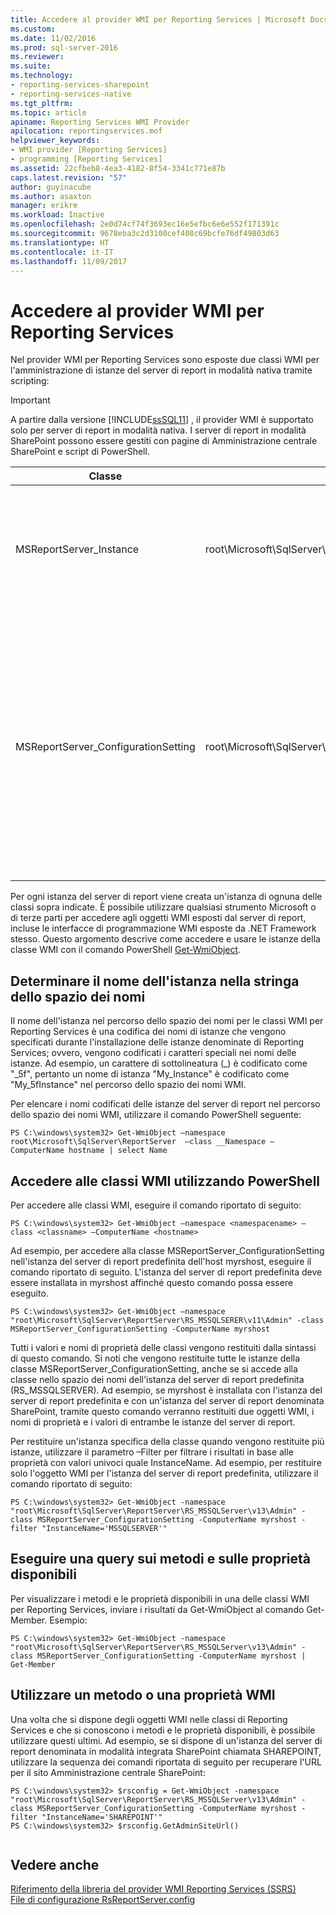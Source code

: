 ```yaml
---
title: Accedere al provider WMI per Reporting Services | Microsoft Docs
ms.custom: 
ms.date: 11/02/2016
ms.prod: sql-server-2016
ms.reviewer: 
ms.suite: 
ms.technology:
- reporting-services-sharepoint
- reporting-services-native
ms.tgt_pltfrm: 
ms.topic: article
apiname: Reporting Services WMI Provider
apilocation: reportingservices.mof
helpviewer_keywords:
- WMI provider [Reporting Services]
- programming [Reporting Services]
ms.assetid: 22cfbeb8-4ea3-4182-8f54-3341c771e87b
caps.latest.revision: "57"
author: guyinacube
ms.author: asaxton
manager: erikre
ms.workload: Inactive
ms.openlocfilehash: 2e0d74cf74f3693ec16e5efbc6e6e552f171391c
ms.sourcegitcommit: 9678eba3c2d3100cef408c69bcfe76df49803d63
ms.translationtype: HT
ms.contentlocale: it-IT
ms.lasthandoff: 11/09/2017
---
```

# <a name="access-the-reporting-services-wmi-provider"></a>Accedere al provider WMI per Reporting Services
  Nel provider WMI per Reporting Services sono esposte due classi WMI per l'amministrazione di istanze del server di report in modalità nativa tramite scripting:  
  
> [!IMPORTANT]  
>  A partire dalla versione [!INCLUDE[ssSQL11](../../includes/sssql11-md.md)] , il provider WMI è supportato solo per server di report in modalità nativa. I server di report in modalità SharePoint possono essere gestiti con pagine di Amministrazione centrale SharePoint e script di PowerShell.  
  
|Classe|Spazio dei nomi|Description|  
|-----------|---------------|-----------------|  
|MSReportServer_Instance|root\Microsoft\SqlServer\ReportServer\RS_*\<NomeIstanzaCodificato>*\v13|Fornisce le informazioni di base necessarie affinché un client si connetta a un server di report installato.|  
|MSReportServer_ConfigurationSetting|root\Microsoft\SqlServer\ReportServer\RS_*\<NomeIstanzaCodificato>*\v13\Admin|Rappresenta i parametri di installazione e di runtime di un'istanza del server di report. Tali parametri sono archiviati nel file di configurazione per il server di report.<br /><br /> **\*\* Importante \*\*** Questa classe è accessibile solo con privilegi amministrativi.|  
  
 Per ogni istanza del server di report viene creata un'istanza di ognuna delle classi sopra indicate. È possibile utilizzare qualsiasi strumento Microsoft o di terze parti per accedere agli oggetti WMI esposti dal server di report, incluse le interfacce di programmazione WMI esposte da .NET Framework stesso. Questo argomento descrive come accedere e usare le istanze della classe WMI con il comando PowerShell [Get-WmiObject](http://technet.microsoft.com/library/dd315295.aspx).  
  
## <a name="determine-the-instance-name-in-the-namespace-string"></a>Determinare il nome dell'istanza nella stringa dello spazio dei nomi  
 Il nome dell'istanza nel percorso dello spazio dei nomi per le classi WMI per Reporting Services è una codifica dei nomi di istanze che vengono specificati durante l'installazione delle istanze denominate di Reporting Services; ovvero, vengono codificati i caratteri speciali nei nomi delle istanze. Ad esempio, un carattere di sottolineatura (_) è codificato come "_5f", pertanto un nome di istanza "My_Instance" è codificato come "My_5fInstance" nel percorso dello spazio dei nomi WMI.  
  
 Per elencare i nomi codificati delle istanze del server di report nel percorso dello spazio dei nomi WMI, utilizzare il comando PowerShell seguente:  
  
```  
PS C:\windows\system32> Get-WmiObject –namespace root\Microsoft\SqlServer\ReportServer  –class __Namespace –ComputerName hostname | select Name  
```  
  
## <a name="access-the-wmi-classes-using-powershell"></a>Accedere alle classi WMI utilizzando PowerShell  
 Per accedere alle classi WMI, eseguire il comando riportato di seguito:  
  
```  
PS C:\windows\system32> Get-WmiObject –namespace <namespacename> –class <classname> –ComputerName <hostname>  
```  
  
 Ad esempio, per accedere alla classe MSReportServer_ConfigurationSetting nell'istanza del server di report predefinita dell'host myrshost, eseguire il comando riportato di seguito. L'istanza del server di report predefinita deve essere installata in myrshost affinché questo comando possa essere eseguito.  
  
```  
PS C:\windows\system32> Get-WmiObject –namespace "root\Microsoft\SqlServer\ReportServer\RS_MSSQLSERER\v11\Admin" -class MSReportServer_ConfigurationSetting -ComputerName myrshost  
```  
  
 Tutti i valori e nomi di proprietà delle classi vengono restituiti dalla sintassi di questo comando. Si noti che vengono restituite tutte le istanze della classe MSReportServer_ConfigurationSetting, anche se si accede alla classe nello spazio dei nomi dell'istanza del server di report predefinita (RS_MSSQLSERVER). Ad esempio, se myrshost è installata con l'istanza del server di report predefinita e con un'istanza del server di report denominata SharePoint, tramite questo comando verranno restituiti due oggetti WMI, i nomi di proprietà e i valori di entrambe le istanze del server di report.  
  
 Per restituire un'istanza specifica della classe quando vengono restituite più istanze, utilizzare il parametro –Filter per filtrare i risultati in base alle proprietà con valori univoci quale InstanceName. Ad esempio, per restituire solo l'oggetto WMI per l'istanza del server di report predefinita, utilizzare il comando riportato di seguito:  
  
```  
PS C:\windows\system32> Get-WmiObject -namespace "root\Microsoft\SqlServer\ReportServer\RS_MSSQLServer\v13\Admin" -class MSReportServer_ConfigurationSetting -ComputerName myrshost -filter "InstanceName='MSSQLSERVER'"  
```  
  
## <a name="query-the-available-methods-and-properties"></a>Eseguire una query sui metodi e sulle proprietà disponibili  
 Per visualizzare i metodi e le proprietà disponibili in una delle classi WMI per Reporting Services, inviare i risultati da Get-WmiObject al comando Get-Member. Esempio:  
  
```  
PS C:\windows\system32> Get-WmiObject -namespace "root\Microsoft\SqlServer\ReportServer\RS_MSSQLServer\v13\Admin" -class MSReportServer_ConfigurationSetting -ComputerName myrshost | Get-Member  
```  
  
## <a name="use-a-wmi-method-or-property"></a>Utilizzare un metodo o una proprietà WMI  
 Una volta che si dispone degli oggetti WMI nelle classi di Reporting Services e che si conoscono i metodi e le proprietà disponibili, è possibile utilizzare questi ultimi. Ad esempio, se si dispone di un'istanza del server di report denominata in modalità integrata SharePoint chiamata SHAREPOINT, utilizzare la sequenza dei comandi riportata di seguito per recuperare l'URL per il sito Amministrazione centrale SharePoint:  
  
```  
PS C:\windows\system32> $rsconfig = Get-WmiObject -namespace "root\Microsoft\SqlServer\ReportServer\RS_MSSQLServer\v13\Admin" -class MSReportServer_ConfigurationSetting -ComputerName myrshost -filter "InstanceName='SHAREPOINT'"  
PS C:\windows\system32> $rsconfig.GetAdminSiteUrl()  
  
```  
  
## <a name="see-also"></a>Vedere anche  
 [Riferimento della libreria del provider WMI Reporting Services &#40;SSRS&#41;](../../reporting-services/wmi-provider-library-reference/reporting-services-wmi-provider-library-reference-ssrs.md)   
 [File di configurazione RsReportServer.config](../../reporting-services/report-server/rsreportserver-config-configuration-file.md)  
  
  

